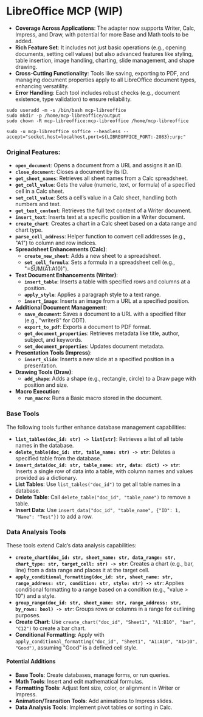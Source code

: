 # **LibreOffice MCP (WIP)**

- **Coverage Across Applications**: The adapter now supports Writer, Calc, Impress, and Draw, with potential for more Base and Math tools to be added.
- **Rich Feature Set**: It includes not just basic operations (e.g., opening documents, setting cell values) but also advanced features like styling, table insertion, image handling, charting, slide management, and shape drawing.
- **Cross-Cutting Functionality**: Tools like saving, exporting to PDF, and managing document properties apply to all LibreOffice document types, enhancing versatility.
- **Error Handling**: Each tool includes robust checks (e.g., document existence, type validation) to ensure reliability.

```
sudo useradd -m -s /bin/bash mcp-libreoffice
sudo mkdir -p /home/mcp-libreoffice/output
sudo chown -R mcp-libreoffice:mcp-libreoffice /home/mcp-libreoffice
```

```
sudo -u mcp-libreoffice soffice --headless --accept="socket,host=localhost,port=${LIBREOFFICE_PORT:-2083};urp;"
```

### **Original Features**:

- **`open_document`**: Opens a document from a URL and assigns it an ID.
- **`close_document`**: Closes a document by its ID.
- **`get_sheet_names`**: Retrieves all sheet names from a Calc spreadsheet.
- **`get_cell_value`**: Gets the value (numeric, text, or formula) of a specified cell in a Calc sheet.
- **`set_cell_value`**: Sets a cell’s value in a Calc sheet, handling both numbers and text.
- **`get_text_content`**: Retrieves the full text content of a Writer document.
- **`insert_text`**: Inserts text at a specific position in a Writer document.
- **`create_chart`**: Creates a chart in a Calc sheet based on a data range and chart type.
- **`parse_cell_address`**: Helper function to convert cell addresses (e.g., "A1") to column and row indices.
- **Spreadsheet Enhancements (Calc)**:
  - **`create_new_sheet`**: Adds a new sheet to a spreadsheet.
  - **`set_cell_formula`**: Sets a formula in a spreadsheet cell (e.g., "=SUM(A1:A10)").
- **Text Document Enhancements (Writer)**:
  - **`insert_table`**: Inserts a table with specified rows and columns at a position.
  - **`apply_style`**: Applies a paragraph style to a text range.
  - **`insert_image`**: Inserts an image from a URL at a specified position.
- **Additional Document Management**:
  - **`save_document`**: Saves a document to a URL with a specified filter (e.g., "writer8" for ODT).
  - **`export_to_pdf`**: Exports a document to PDF format.
  - **`get_document_properties`**: Retrieves metadata like title, author, subject, and keywords.
  - **`set_document_properties`**: Updates document metadata.
- **Presentation Tools (Impress)**:
  - **`insert_slide`**: Inserts a new slide at a specified position in a presentation.
- **Drawing Tools (Draw)**:
  - **`add_shape`**: Adds a shape (e.g., rectangle, circle) to a Draw page with position and size.
- **Macro Execution**:
  - **`run_macro`**: Runs a Basic macro stored in the document.

### Base Tools

The following tools further enhance database management capabilities:

- **`list_tables(doc_id: str) -> list[str]`**: Retrieves a list of all table names in the database.
- **`delete_table(doc_id: str, table_name: str) -> str`**: Deletes a specified table from the database.
- **`insert_data(doc_id: str, table_name: str, data: dict) -> str`**: Inserts a single row of data into a table, with column names and values provided as a dictionary.
- **List Tables**: Use `list_tables("doc_id")` to get all table names in a database.
- **Delete Table**: Call `delete_table("doc_id", "table_name")` to remove a table.
- **Insert Data**: Use `insert_data("doc_id", "table_name", {"ID": 1, "Name": "Test"})` to add a row.

### Data Analysis Tools

These tools extend Calc’s data analysis capabilities:

- **`create_chart(doc_id: str, sheet_name: str, data_range: str, chart_type: str, target_cell: str) -> str`**: Creates a chart (e.g., bar, line) from a data range and places it at the target cell.
- **`apply_conditional_formatting(doc_id: str, sheet_name: str, range_address: str, condition: str, style: str) -> str`**: Applies conditional formatting to a range based on a condition (e.g., "value > 10") and a style.
- **`group_range(doc_id: str, sheet_name: str, range_address: str, by_rows: bool) -> str`**: Groups rows or columns in a range for outlining purposes.
- **Create Chart**: Use `create_chart("doc_id", "Sheet1", "A1:B10", "bar", "C12")` to create a bar chart.
- **Conditional Formatting**: Apply with `apply_conditional_formatting("doc_id", "Sheet1", "A1:A10", "A1>10", "Good")`, assuming "Good" is a defined cell style.

#### **Potential Additions**

- **Base Tools**: Create databases, manage forms, or run queries.
- **Math Tools**: Insert and edit mathematical formulas.
- **Formatting Tools**: Adjust font size, color, or alignment in Writer or Impress.
- **Animation/Transition Tools**: Add animations to Impress slides.
- **Data Analysis Tools**: Implement pivot tables or sorting in Calc.
